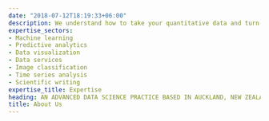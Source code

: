```yaml
---
date: "2018-07-12T18:19:33+06:00"
description: We understand how to take your quantitative data and turn it into actionable insight to add value to your business.
expertise_sectors:
- Machine learning
- Predictive analytics
- Data visualization
- Data services
- Image classification
- Time series analysis
- Scientific writing
expertise_title: Expertise
heading: AN ADVANCED DATA SCIENCE PRACTICE BASED IN AUCKLAND, NEW ZEALAND
title: About Us
---
```

